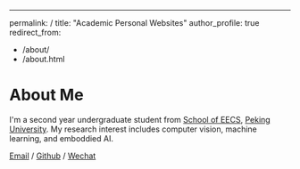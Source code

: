 ---
permalink: /
title: "Academic Personal Websites"
author_profile: true
redirect_from: 
  - /about/
  - /about.html

About Me
======
I'm a second year undergraduate student from [School of EECS](https://eecs.pku.edu.cn/), [Peking University](https://www.pku.edu.cn/). My research interest includes computer vision, machine learning, and emboddied AI.

[Email](mailto:2200012974@stu.pku.edu.cn) / [Github](https://github.com/GayStarc) / [Wechat](../images/wechat.jpg)
